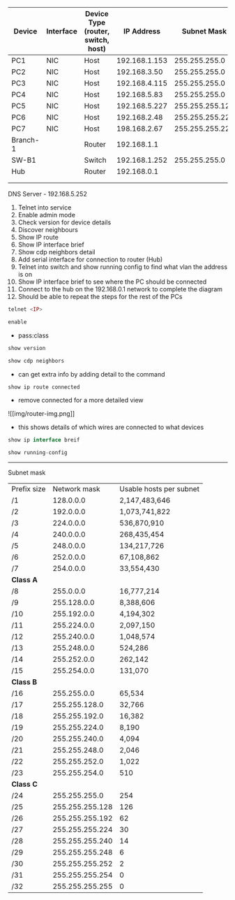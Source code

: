 
| Device   | Interface | Device Type (router, switch, host) | IP Address    | Subnet Mask     | Default Gateway |
| -------- | --------- | ---------------------------------- | ------------- | --------------- | --------------- |
| PC1      | NIC       | Host                               | 192.168.1.153 | 255.255.255.0   | 192.168.1.1     |
| PC2      | NIC       | Host                               | 192.168.3.50  | 255.255.255.0   | 192.168.3.1     |
| PC3      | NIC       | Host                               | 192.168.4.115 | 255.255.255.0   | 192.168.4.1     |
| PC4      | NIC       | Host                               | 192.168.5.83  | 255.255.255.0   | 192.168.5.1     |
| PC5      | NIC       | Host                               | 192.168.5.227 | 255.255.255.128 | 192.168.5.129   |
| PC6      | NIC       | Host                               | 192.168.2.48  | 255.255.255.224 | 192.168.2.33    |
| PC7      | NIC       | Host                               | 198.168.2.67  | 255.255.255.224 | 192.168.2.65    |
| Branch-1 |           | Router                             | 192.168.1.1   |                 |                 |
| SW-B1    |           | Switch                             | 192.168.1.252 | 255.255.255.0   | 192.168.1.1     |
| Hub      |           | Router                             | 192.168.0.1   |                 |                 |
|          |           |                                    |               |                 |                 |
|          |           |                                    |               |                 |                 |



DNS Server - 192.168.5.252

1. Telnet into service 
2. Enable admin mode
3. Check version for device details
4. Discover neighbours
5. Show IP route
6. Show IP interface brief
7. Show cdp neighbors detail
8. Add serial interface for connection to router (Hub)
9. Telnet into switch and show running config to find what vlan the address is on
10. Show IP interface brief to see where the PC should be connected
11. Connect to the hub on the 192.168.0.1 network to complete the diagram
12. Should be able to repeat the steps for the rest of the PCs


```php
telnet <IP>
```

```php
enable
```
- pass:class

```php
show version
```

```php
show cdp neighbors
```
- can get extra info by adding detail to the command

```php
show ip route connected
```
- remove connected for a more detailed view

![[img/router-img.png]]
- this shows details of which wires are connected to what devices

```php
show ip interface breif
```

```php
show running-config
```

---

Subnet mask

|   |   |   |
|---|---|---|
|Prefix size|Network mask|Usable hosts per subnet|
|/1|128.0.0.0|2,147,483,646|
|/2|192.0.0.0|1,073,741,822|
|/3|224.0.0.0|536,870,910|
|/4|240.0.0.0|268,435,454|
|/5|248.0.0.0|134,217,726|
|/6|252.0.0.0|67,108,862|
|/7|254.0.0.0|33,554,430|
|**Class A**|   |   |
|/8|255.0.0.0|16,777,214|
|/9|255.128.0.0|8,388,606|
|/10|255.192.0.0|4,194,302|
|/11|255.224.0.0|2,097,150|
|/12|255.240.0.0|1,048,574|
|/13|255.248.0.0|524,286|
|/14|255.252.0.0|262,142|
|/15|255.254.0.0|131,070|
|**Class B**|   |   |
|/16|255.255.0.0|65,534|
|/17|255.255.128.0|32,766|
|/18|255.255.192.0|16,382|
|/19|255.255.224.0|8,190|
|/20|255.255.240.0|4,094|
|/21|255.255.248.0|2,046|
|/22|255.255.252.0|1,022|
|/23|255.255.254.0|510|
|**Class C**|   |   |
|/24|255.255.255.0|254|
|/25|255.255.255.128|126|
|/26|255.255.255.192|62|
|/27|255.255.255.224|30|
|/28|255.255.255.240|14|
|/29|255.255.255.248|6|
|/30|255.255.255.252|2|
|/31|255.255.255.254|0|
|/32|255.255.255.255|0|

